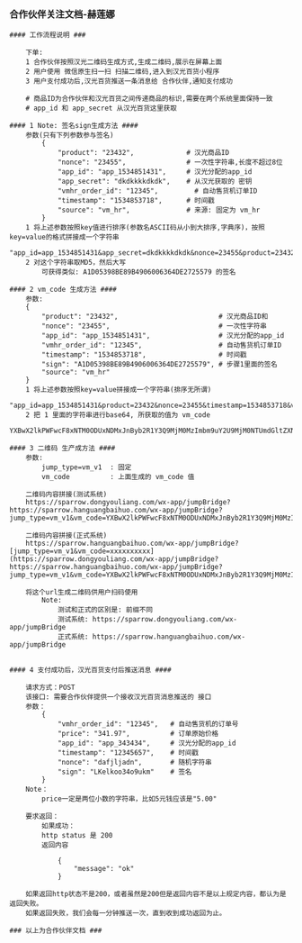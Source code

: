 ### 合作伙伴关注文档-赫莲娜 ###
    #### 工作流程说明 ###

        下单:
        1 合作伙伴按照汉光二维码生成方式,生成二维码,展示在屏幕上面
        2 用户使用 微信原生扫一扫 扫描二维码,进入到汉光百货小程序
        3 用户支付成功后,汉光百货推送一条消息给 合作伙伴,通知支付成功

        # 商品ID为合作伙伴和汉光百货之间传递商品的标识,需要在两个系统里面保持一致
        # app_id 和 app_secret 从汉光百货这里获取

    #### 1 Note: 签名sign生成方法 ####
        参数(只有下列参数参与签名)
            {
                "product": "23432",             # 汉光商品ID
                "nonce": "23455",               # 一次性字符串,长度不超过8位
                "app_id": "app_1534851431",     # 汉光分配的app_id
                "app_secret": "dkdkkkkdkdk",    # 从汉光获取的 密钥
                "vmhr_order_id": "12345",         # 自动售货机订单ID
                "timestamp": "1534853718",      # 时间戳
                "source": "vm_hr",              # 来源: 固定为 vm_hr
            }
        1 将上述参数按照key值进行排序(参数名ASCII码从小到大排序,字典序)，按照key=value的格式拼接成一个字符串
            "app_id=app_1534851431&app_secret=dkdkkkkdkdk&nonce=23455&product=23432&timestamp=1534853718&vmhr_order_id=12345&source=vm_hr"
        2 对这个字符串取MD5，然后大写
            可获得类似: A1D05398BE89B4906006364DE2725579 的签名

    #### 2 vm_code 生成方法 ####
        参数:
        {
            "product": "23432",                         # 汉光商品ID和
            "nonce": "23455",                           # 一次性字符串
            "app_id": "app_1534851431",                 # 汉光分配的app_id
            "vmhr_order_id": "12345",                   # 自动售货机订单ID
            "timestamp": "1534853718",                  # 时间戳
            "sign": "A1D05398BE89B4906006364DE2725579", # 步骤1里面的签名
            "source": "vm_hr"
        }
        1 将上述参数按照key=value拼接成一个字符串(排序无所谓)
            "app_id=app_1534851431&product=23432&nonce=23455&timestamp=1534853718&vmhr_order_id=12345&source=vm_hr&sign=A1D05398BE89B4906006364DE2725579"
        2 把 1 里面的字符串进行base64, 所获取的值为 vm_code
            YXBwX2lkPWFwcF8xNTM0ODUxNDMxJnByb2R1Y3Q9MjM0MzImbm9uY2U9MjM0NTUmdGltZXN0YW1wPTE1MzQ4NTM3MTgmdm1fb3JkZXJfaWQ9MTIzNDUmc291cmNlPXZtX2hyJnNpZ249QTFEMDUzOThCRTg5QjQ5MDYwMDYzNjRERTI3MjU1Nzk=

    #### 3 二维码 生产成方法 ####
        参数:
            jump_type=vm_v1  : 固定
            vm_code          : 上面生成的 vm_code 值

        二维码内容拼接(测试系统)
        https://sparrow.dongyouliang.com/wx-app/jumpBridge?https://sparrow.hanguangbaihuo.com/wx-app/jumpBridge?jump_type=vm_v1&vm_code=YXBwX2lkPWFwcF8xNTM0ODUxNDMxJnByb2R1Y3Q9MjM0MzImbm9uY2U9MjM0NTUmdGltZXN0YW1wPTE1MzQ4NTM3MTgmdm1fb3JkZXJfaWQ9MTIzNDUmc291cmNlPXZtX2hyJnNpZ249QTFEMDUzOThCRTg5QjQ5MDYwMDYzNjRERTI3MjU1Nzk=

        二维码内容拼接(正式系统)
        https://sparrow.hanguangbaihuo.com/wx-app/jumpBridge?[jump_type=vm_v1&vm_code=xxxxxxxxxx](https://sparrow.dongyouliang.com/wx-app/jumpBridge?https://sparrow.hanguangbaihuo.com/wx-app/jumpBridge?jump_type=vm_v1&vm_code=YXBwX2lkPWFwcF8xNTM0ODUxNDMxJnByb2R1Y3Q9MjM0MzImbm9uY2U9MjM0NTUmdGltZXN0YW1wPTE1MzQ4NTM3MTgmdm1fb3JkZXJfaWQ9MTIzNDUmc291cmNlPXZtX2hyJnNpZ249QTFEMDUzOThCRTg5QjQ5MDYwMDYzNjRERTI3MjU1Nzk=)

        将这个url生成二维码供用户扫码使用
            Note:
                测试和正式的区别是: 前缀不同
                测试系统: https://sparrow.dongyouliang.com/wx-app/jumpBridge
                正式系统: https://sparrow.hanguangbaihuo.com/wx-app/jumpBridge


    #### 4 支付成功后，汉光百货支付后推送消息 ####

        请求方式：POST
        该接口: 需要合作伙伴提供一个接收汉光百货消息推送的 接口
        参数：
            {
                "vmhr_order_id": "12345",   # 自动售货机的订单号
                "price": "341.97",          # 订单原始价格
                "app_id": "app_343434",     # 汉光分配的app_id
                "timestamp": "12345657",    # 时间戳
                "nonce": "dafjljadn",       # 随机字符串
                "sign": "LKelkoo34o9ukm"    # 签名
            }
        Note：
            price一定是两位小数的字符串，比如5元钱应该是"5.00"

        要求返回：
            如果成功：
            http status 是 200
            返回内容

                {
                    "message": "ok"
                }

        如果返回http状态不是200，或者虽然是200但是返回内容不是以上规定内容，都认为是返回失败。
        如果返回失败，我们会每一分钟推送一次，直到收到成功返回为止。

    ### 以上为合作伙伴文档 ###
